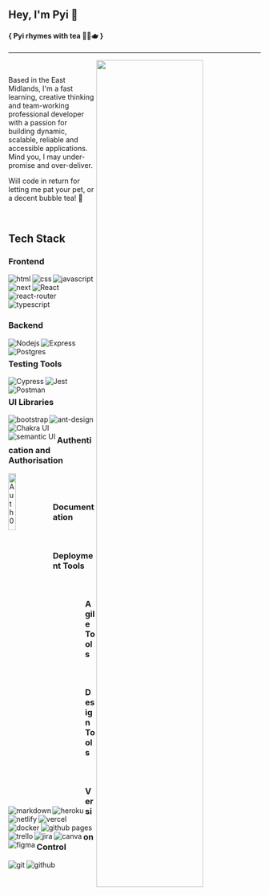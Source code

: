 ## Hey, I'm Pyi 👋
#### { Pyi rhymes with tea 🍵🧋🫖 }
---
  
<img align="right" width="65%" src="https://github-readme-stats.vercel.app/api?username=burmanp&theme=cobalt&show_icons=true&count_private=true" />
<br/>
<p>Based in the East Midlands, I'm a fast learning, creative thinking and team-working professional developer with a passion for building dynamic, scalable, reliable and accessible applications. Mind you, I may under-promise and over-deliver.</p>
<p>Will code in return for letting me pat your pet, or a decent bubble tea! 🧋</p>
<br/>


## Tech Stack
### Frontend

<img align="left" alt="html" src ="https://img.shields.io/badge/html5-%23E34F26.svg?style=for-the-badge&logo=html5&logoColor=white" />
<img align="left" alt="css" src ="https://img.shields.io/badge/css3-%231572B6.svg?style=for-the-badge&logo=css3&logoColor=white" />
<img align="left" alt="javascript" src ="https://img.shields.io/badge/javascript-%23323330.svg?style=for-the-badge&logo=javascript&logoColor=%23F7DF1E" />
<img align="left" alt="next" src ="https://img.shields.io/badge/Next-black?style=for-the-badge&logo=next.js&logoColor=white" />
<img align="left" alt="React" src ="https://img.shields.io/badge/react-%2320232a.svg?style=for-the-badge&logo=react&logoColor=%2361DAFB" />
<img align="left" alt="react-router" src ="https://img.shields.io/badge/React_Router-CA4245?style=for-the-badge&logo=react-router&logoColor=white" />
<img alt="typescript" src ="https://img.shields.io/badge/typescript-%23007ACC.svg?style=for-the-badge&logo=typescript&logoColor=white" />
<br/>

### Backend
<img align="left" alt="Nodejs" src ="https://img.shields.io/badge/node.js-6DA55F?style=for-the-badge&logo=node.js&logoColor=white" />
<img align="left" alt="Express" src ="https://img.shields.io/badge/express.js-%23404d59.svg?style=for-the-badge&logo=express&logoColor=%2361DAFB" />
<img align="left" alt="Postgres" src ="https://img.shields.io/badge/postgres-%23316192.svg?style=for-the-badge&logo=postgresql&logoColor=white" />
<br/>


### Testing Tools
<img align="left" alt="Cypress" src ="https://img.shields.io/badge/-cypress-%23E5E5E5?style=for-the-badge&logo=cypress&logoColor=058a5e" />
<img align="left" alt="Jest" src ="https://img.shields.io/badge/-jest-%23C21325?style=for-the-badge&logo=jest&logoColor=white" />
<img align="left" alt="Postman" src ="https://img.shields.io/badge/postman-%23E34F26.svg?style=for-the-badge&logo=postman&logoColor=white" />

<br/>


### UI Libraries
<img align="left" alt="bootstrap" src ="https://img.shields.io/badge/bootstrap-%23563D7C.svg?style=for-the-badge&logo=bootstrap&logoColor=white" />
<img align="left" alt="ant-design" src="https://img.shields.io/badge/-AntDesign-%230170FE?style=for-the-badge&logo=ant-design&logoColor=white" />
<img align="left" alt="Chakra UI" src="https://img.shields.io/badge/chakra-%234ED1C5.svg?style=for-the-badge&logo=chakraui&logoColor=white" />
<img align="left" alt="semantic UI" src="https://img.shields.io/badge/Semantic%20UI%20React-%2335BDB2.svg?style=for-the-badge&logo=SemanticUIReact&logoColor=white" />
<br/>


### Authentication and Authorisation
<img align="left" width="17%" alt="Auth0" size="small" src="https://cdn.auth0.com/oss/badges/a0-badge-dark.png" />
<br />
<br />


### Documentation
<img align="left" alt="markdown" src="https://img.shields.io/badge/markdown-%23000000.svg?style=for-the-badge&logo=markdown&logoColor=white" />

<br/>


### Deployment Tools
<img align="left" alt="heroku" src="https://img.shields.io/badge/heroku-%23430098.svg?style=for-the-badge&logo=heroku&logoColor=white" />
<img align="left" alt="netlify" src="https://img.shields.io/badge/netlify-%23000000.svg?style=for-the-badge&logo=netlify&logoColor=#00C7B7" />
<img align="left" alt="vercel" src="https://img.shields.io/badge/vercel-%23000000.svg?style=for-the-badge&logo=vercel&logoColor=white" />
<img align="left" alt="docker" src="https://img.shields.io/badge/docker-%230db7ed.svg?style=for-the-badge&logo=docker&logoColor=white" />
<img align="left" alt="github pages" src ="https://img.shields.io/badge/github-%231572B6.svg?style=for-the-badge&logo=github&logoColor=white" />

<br />


### Agile Tools
<img align="left" alt="trello" src="https://img.shields.io/badge/Trello-%23026AA7.svg?style=for-the-badge&logo=Trello&logoColor=white" />
<img align="left" alt="jira" src="https://img.shields.io/badge/jira-%230A0FFF.svg?style=for-the-badge&logo=jira&logoColor=white" />

<br />


### Design Tools
<img align="left" alt="canva" src="https://img.shields.io/badge/Canva-%2300C4CC.svg?style=for-the-badge&logo=Canva&logoColor=white" />
<img align="left" alt="figma" src="https://img.shields.io/badge/figma-%23F24E1E.svg?style=for-the-badge&logo=figma&logoColor=white" />
<br />


### Version Control
<img align="left" alt="git" src="https://img.shields.io/badge/git-%23F05033.svg?style=for-the-badge&logo=git&logoColor=white" />
<img align="left" alt="github" src="https://img.shields.io/badge/github-%23121011.svg?style=for-the-badge&logo=github&logoColor=white" />
<br /><br/>





